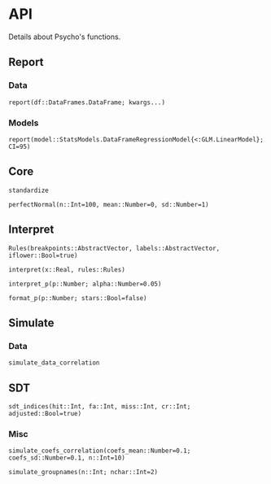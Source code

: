 # API

Details about Psycho's functions.


## Report

### Data
```@docs
report(df::DataFrames.DataFrame; kwargs...)
```

### Models

```@docs
report(model::StatsModels.DataFrameRegressionModel{<:GLM.LinearModel}; CI=95)
```

## Core

```@docs
standardize
```

```@docs
perfectNormal(n::Int=100, mean::Number=0, sd::Number=1)
```

## Interpret

```@docs
Rules(breakpoints::AbstractVector, labels::AbstractVector, iflower::Bool=true)
```

```@docs
interpret(x::Real, rules::Rules)
```

```@docs
interpret_p(p::Number; alpha::Number=0.05)
```

```@docs
format_p(p::Number; stars::Bool=false)
```

## Simulate

### Data

```@docs
simulate_data_correlation
```

## SDT

```@docs
sdt_indices(hit::Int, fa::Int, miss::Int, cr::Int; adjusted::Bool=true)
```

### Misc

```@docs
simulate_coefs_correlation(coefs_mean::Number=0.1; coefs_sd::Number=0.1, n::Int=10)
```

```@docs
simulate_groupnames(n::Int; nchar::Int=2)
```




